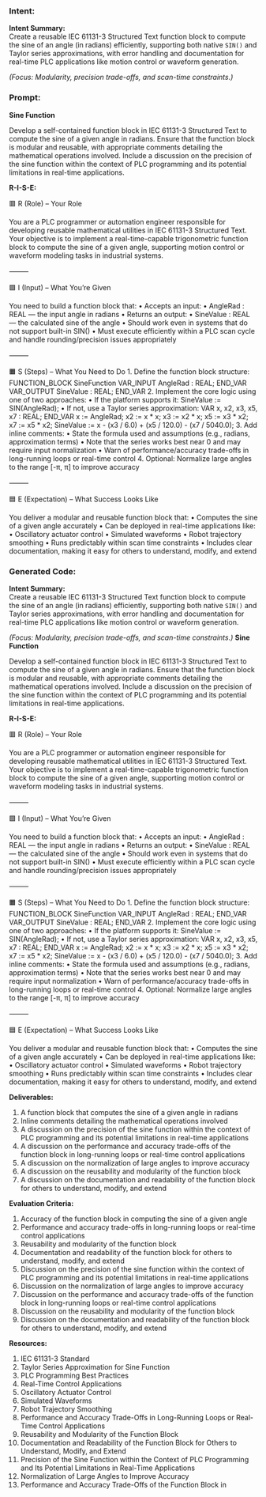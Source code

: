 ### Intent:
**Intent Summary:**  
Create a reusable IEC 61131-3 Structured Text function block to compute the sine of an angle (in radians) efficiently, supporting both native `SIN()` and Taylor series approximations, with error handling and documentation for real-time PLC applications like motion control or waveform generation.  

*(Focus: Modularity, precision trade-offs, and scan-time constraints.)*

### Prompt:
**Sine Function**

Develop a self-contained function block in IEC 61131-3 Structured Text to compute the sine of a given angle in radians. Ensure that the function block is modular and reusable, with appropriate comments detailing the mathematical operations involved. Include a discussion on the precision of the sine function within the context of PLC programming and its potential limitations in real-time applications.

**R-I-S-E:**

🟥 R (Role) – Your Role

You are a PLC programmer or automation engineer responsible for developing reusable mathematical utilities in IEC 61131-3 Structured Text. Your objective is to implement a real-time-capable trigonometric function block to compute the sine of a given angle, supporting motion control or waveform modeling tasks in industrial systems.

⸻

🟩 I (Input) – What You’re Given

You need to build a function block that:
	•	Accepts an input:
	•	AngleRad : REAL — the input angle in radians
	•	Returns an output:
	•	SineValue : REAL — the calculated sine of the angle
	•	Should work even in systems that do not support built-in SIN()
	•	Must execute efficiently within a PLC scan cycle and handle rounding/precision issues appropriately

⸻

🟧 S (Steps) – What You Need to Do
	1.	Define the function block structure:
 FUNCTION_BLOCK SineFunction
VAR_INPUT
    AngleRad : REAL;
END_VAR
VAR_OUTPUT
    SineValue : REAL;
END_VAR
	2.	Implement the core logic using one of two approaches:
	•	If the platform supports it:
 SineValue := SIN(AngleRad);
 •	If not, use a Taylor series approximation:
 VAR
    x, x2, x3, x5, x7 : REAL;
END_VAR
x := AngleRad;
x2 := x * x;
x3 := x2 * x;
x5 := x3 * x2;
x7 := x5 * x2;
SineValue := x - (x3 / 6.0) + (x5 / 120.0) - (x7 / 5040.0);
3.	Add inline comments:
	•	State the formula used and assumptions (e.g., radians, approximation terms)
	•	Note that the series works best near 0 and may require input normalization
	•	Warn of performance/accuracy trade-offs in long-running loops or real-time control
	4.	Optional: Normalize large angles to the range [-π, π] to improve accuracy

⸻

🟦 E (Expectation) – What Success Looks Like

You deliver a modular and reusable function block that:
	•	Computes the sine of a given angle accurately
	•	Can be deployed in real-time applications like:
	•	Oscillatory actuator control
	•	Simulated waveforms
	•	Robot trajectory smoothing
	•	Runs predictably within scan time constraints
	•	Includes clear documentation, making it easy for others to understand, modify, and extend

### Generated Code:
**Intent Summary:**  
Create a reusable IEC 61131-3 Structured Text function block to compute the sine of an angle (in radians) efficiently, supporting both native `SIN()` and Taylor series approximations, with error handling and documentation for real-time PLC applications like motion control or waveform generation.  

*(Focus: Modularity, precision trade-offs, and scan-time constraints.)*
**Sine Function**

Develop a self-contained function block in IEC 61131-3 Structured Text to compute the sine of a given angle in radians. Ensure that the function block is modular and reusable, with appropriate comments detailing the mathematical operations involved. Include a discussion on the precision of the sine function within the context of PLC programming and its potential limitations in real-time applications.

**R-I-S-E:**

🟥 R (Role) – Your Role

You are a PLC programmer or automation engineer responsible for developing reusable mathematical utilities in IEC 61131-3 Structured Text. Your objective is to implement a real-time-capable trigonometric function block to compute the sine of a given angle, supporting motion control or waveform modeling tasks in industrial systems.

⸻

🟩 I (Input) – What You’re Given

You need to build a function block that:
	•	Accepts an input:
	•	AngleRad : REAL — the input angle in radians
	•	Returns an output:
	•	SineValue : REAL — the calculated sine of the angle
	•	Should work even in systems that do not support built-in SIN()
	•	Must execute efficiently within a PLC scan cycle and handle rounding/precision issues appropriately

⸻

🟧 S (Steps) – What You Need to Do
	1.	Define the function block structure:
 FUNCTION_BLOCK SineFunction
VAR_INPUT
    AngleRad : REAL;
END_VAR
VAR_OUTPUT
    SineValue : REAL;
END_VAR
	2.	Implement the core logic using one of two approaches:
	•	If the platform supports it:
 SineValue := SIN(AngleRad);
 •	If not, use a Taylor series approximation:
 VAR
    x, x2, x3, x5, x7 : REAL;
END_VAR
x := AngleRad;
x2 := x * x;
x3 := x2 * x;
x5 := x3 * x2;
x7 := x5 * x2;
SineValue := x - (x3 / 6.0) + (x5 / 120.0) - (x7 / 5040.0);
3.	Add inline comments:
	•	State the formula used and assumptions (e.g., radians, approximation terms)
	•	Note that the series works best near 0 and may require input normalization
	•	Warn of performance/accuracy trade-offs in long-running loops or real-time control
	4.	Optional: Normalize large angles to the range [-π, π] to improve accuracy

⸻

🟦 E (Expectation) – What Success Looks Like

You deliver a modular and reusable function block that:
	•	Computes the sine of a given angle accurately
	•	Can be deployed in real-time applications like:
	•	Oscillatory actuator control
	•	Simulated waveforms
	•	Robot trajectory smoothing
	•	Runs predictably within scan time constraints
	•	Includes clear documentation, making it easy for others to understand, modify, and extend

**Deliverables:**

1.	A function block that computes the sine of a given angle in radians
2.	Inline comments detailing the mathematical operations involved
3.	A discussion on the precision of the sine function within the context of PLC programming and its potential limitations in real-time applications
4.	A discussion on the performance and accuracy trade-offs of the function block in long-running loops or real-time control applications
5.	A discussion on the normalization of large angles to improve accuracy
6.	A discussion on the reusability and modularity of the function block
7.	A discussion on the documentation and readability of the function block for others to understand, modify, and extend

**Evaluation Criteria:**

1.	Accuracy of the function block in computing the sine of a given angle
2.	Performance and accuracy trade-offs in long-running loops or real-time control applications
3.	Reusability and modularity of the function block
4.	Documentation and readability of the function block for others to understand, modify, and extend
5.	Discussion on the precision of the sine function within the context of PLC programming and its potential limitations in real-time applications
6.	Discussion on the normalization of large angles to improve accuracy
7.	Discussion on the performance and accuracy trade-offs of the function block in long-running loops or real-time control applications
8.	Discussion on the reusability and modularity of the function block
9.	Discussion on the documentation and readability of the function block for others to understand, modify, and extend

**Resources:**

1.	IEC 61131-3 Standard
2.	Taylor Series Approximation for Sine Function
3.	PLC Programming Best Practices
4.	Real-Time Control Applications
5.	Oscillatory Actuator Control
6.	Simulated Waveforms
7.	Robot Trajectory Smoothing
8.	Performance and Accuracy Trade-Offs in Long-Running Loops or Real-Time Control Applications
9.	Reusability and Modularity of the Function Block
10.	Documentation and Readability of the Function Block for Others to Understand, Modify, and Extend
11.	Precision of the Sine Function within the Context of PLC Programming and Its Potential Limitations in Real-Time Applications
12.	Normalization of Large Angles to Improve Accuracy
13.	Performance and Accuracy Trade-Offs of the Function Block in
